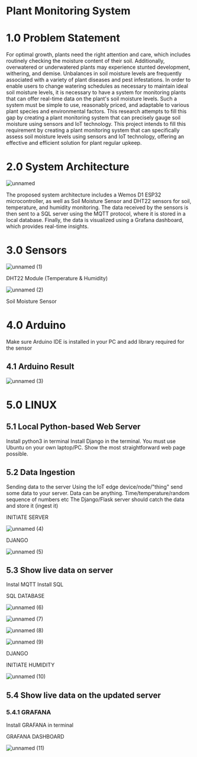 
# Plant Monitoring System


# 1.0 Problem Statement
For optimal growth, plants need the right attention and care, which includes routinely checking the moisture content of their soil. Additionally, overwatered or underwatered plants may experience stunted development, withering, and demise. Unbalances in soil moisture levels are frequently associated with a variety of plant diseases and pest infestations. In order to enable users to change watering schedules as necessary to maintain ideal soil moisture levels, it is necessary to have a system for monitoring plants that can offer real-time data on the plant's soil moisture levels. Such a system must be simple to use, reasonably priced, and adaptable to various plant species and environmental factors. This research attempts to fill this gap by creating a plant monitoring system that can precisely gauge soil moisture using sensors and IoT technology. This project intends to fill this requirement by creating a plant monitoring system that can specifically assess soil moisture levels using sensors and IoT technology, offering an effective and efficient solution for plant regular upkeep.

# 2.0 System Architecture

![unnamed](https://github.com/zuhairie0101/merlionsrepo/assets/111034231/1369d138-28d3-4c93-9f54-3eebf6feb239)


The proposed system architecture includes a Wemos D1 ESP32 microcontroller, as well as Soil Moisture Sensor and DHT22 sensors for soil, temperature, and humidity monitoring. The data received by the sensors is then sent to a SQL server using the MQTT protocol, where it is stored in a local database. Finally, the data is visualized using a Grafana dashboard, which provides real-time insights.

# 3.0 Sensors

![unnamed (1)](https://github.com/zuhairie0101/merlionsrepo/assets/111034231/9f0b93c5-97d9-4ced-ae0a-30c9885c603d)

DHT22 Module (Temperature & Humidity)


![unnamed (2)](https://github.com/zuhairie0101/merlionsrepo/assets/111034231/9f6d8139-8035-419d-9947-edfdd3b89d76)

Soil Moisture Sensor



# 4.0 Arduino
Make sure Arduino IDE is installed in your PC and add library required for the sensor



## 4.1 Arduino Result
![unnamed (3)](https://github.com/zuhairie0101/merlionsrepo/assets/111034231/abdd4229-1685-4d45-9884-233a1491e899)


# 5.0 LINUX 

## 5.1 Local Python-based Web Server
Install python3 in terminal
Install Django in the terminal. You must use Ubuntu on your own laptop/PC.
Show the most straightforward web page possible.

## 5.2 Data Ingestion
Sending data to the server
Using the IoT edge device/node/"thing" send some data to your server. 
Data can be anything. Time/temperature/random sequence of numbers etc
The Django/Flask server should catch the data and store it (ingest it)


INITIATE SERVER

![unnamed (4)](https://github.com/zuhairie0101/merlionsrepo/assets/111034231/219db0d6-98de-47c8-86fc-d5da15f24f73)



DJANGO

![unnamed (5)](https://github.com/zuhairie0101/merlionsrepo/assets/111034231/c942c0e1-7438-44ba-abd7-dbce5be26c84)




## 5.3 Show live data on server

Instal MQTT
Install SQL


SQL DATABASE

![unnamed (6)](https://github.com/zuhairie0101/merlionsrepo/assets/111034231/55a307f7-1f86-4eef-87b8-6886183ebf28)

![unnamed (7)](https://github.com/zuhairie0101/merlionsrepo/assets/111034231/f4d98aff-b993-44f8-9992-ba5182d3973f)

![unnamed (8)](https://github.com/zuhairie0101/merlionsrepo/assets/111034231/7388348f-074f-4a03-b57c-f636a8f743ba)

![unnamed (9)](https://github.com/zuhairie0101/merlionsrepo/assets/111034231/a816a2fa-a903-4077-9f7c-2b1266f4b5e6)











DJANGO



INITIATE HUMIDITY 

![unnamed (10)](https://github.com/zuhairie0101/merlionsrepo/assets/111034231/90f7a745-6f78-4a2e-a81f-7df24b9e3dd8)


			


## 5.4 Show live data on the updated server

### 5.4.1 GRAFANA 

Install GRAFANA in terminal

GRAFANA DASHBOARD

![unnamed (11)](https://github.com/zuhairie0101/merlionsrepo/assets/111034231/6cd8950f-9bee-4979-b680-1baaf3649499)









